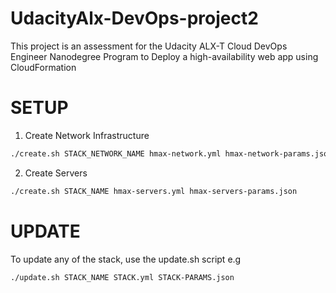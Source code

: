 # UdacityAlx-DevOps-project2
This project is an assessment for the Udacity ALX-T Cloud DevOps Engineer Nanodegree Program to Deploy a high-availability web app using CloudFormation

# SETUP
1. Create Network Infrastructure
```bash
./create.sh STACK_NETWORK_NAME hmax-network.yml hmax-network-params.json
```

2. Create Servers
```bash
./create.sh STACK_NAME hmax-servers.yml hmax-servers-params.json
```


# UPDATE
To update any of the stack, use the update.sh script e.g
```bash
./update.sh STACK_NAME STACK.yml STACK-PARAMS.json
```